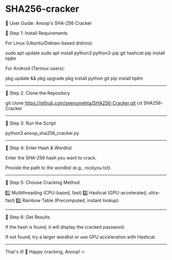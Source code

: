 # SHA256-cracker
📖 User Guide: Anoop's SHA-256 Cracker

🔹 Step 1: Install Requirements

For Linux (Ubuntu/Debian-based distros):

sudo apt update
sudo apt install python3 python3-pip git hashcat
pip install tqdm

For Android (Termux users):

pkg update && pkg upgrade
pkg install python git
pip install tqdm


---

🔹 Step 2: Clone the Repository

git clone https://github.com/seenumehta/SHA256-Cracker.git
cd SHA256-Cracker


---

🔹 Step 3: Run the Script

python3 anoop_sha256_cracker.py


---

🔹 Step 4: Enter Hash & Wordlist

Enter the SHA-256 hash you want to crack.

Provide the path to the wordlist (e.g., rockyou.txt).



---

🔹 Step 5: Choose Cracking Method

1️⃣ Multithreading (CPU-based, fast)
2️⃣ Hashcat (GPU-accelerated, ultra-fast)
3️⃣ Rainbow Table (Precomputed, instant lookup)


---

🔹 Step 6: Get Results

If the hash is found, it will display the cracked password.

If not found, try a larger wordlist or use GPU acceleration with Hashcat.



---

That's it! 🚀 Happy cracking, Anoop! 🔥

